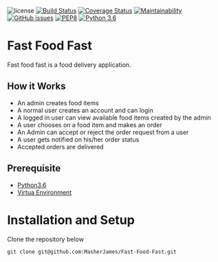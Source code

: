 ![license](https://img.shields.io/github/license/mashape/apistatus.svg)
[![Build Status](https://travis-ci.org/MasherJames/Fast-Food-Fast.svg?branch=develop)](https://travis-ci.org/MasherJames/Fast-Food-Fast)
[![Coverage Status](https://coveralls.io/repos/github/MasherJames/Fast-Food-Fast/badge.svg?branch=develop)](https://coveralls.io/github/MasherJames/Fast-Food-Fast?branch=develop)
[![Maintainability](https://api.codeclimate.com/v1/badges/9ca5e04757b359d7535e/maintainability)](https://codeclimate.com/github/MasherJames/Fast-Food-Fast/maintainability)
[![GitHub issues](https://img.shields.io/github/issues/MasherJames/Fast-Food-Fast.svg)](https://github.com/MasherJames/Fast-Food-Fast/issues)
[![PEP8](https://img.shields.io/badge/code%20style-pep8-orange.svg)](https://www.python.org/dev/peps/pep-0008/)
[![Python 3.6](https://img.shields.io/badge/python-3.6-blue.svg)](https://www.python.org/downloads/release/python-360/)

# Fast Food Fast

Fast food fast is a food delivery application.

## How it Works

- An admin creates food items
- A normal user creates an account and can login
- A logged in user can view available food items created by the admin
- A user chooses on a food item and makes an order
- An Admin can accept or reject the order request from a user
- A user gets notified on his/her order status
- Accepted orders are delivered

## Prerequisite

- [Python3.6](https://www.python.org/downloads/release/python-365/)
- [Virtua Environment](https://virtualenv.pypa.io/en/stable/installation/)

# Installation and Setup

Clone the repository below

```
git clone git@github.com:MasherJames/Fast-Food-Fast.git
```
